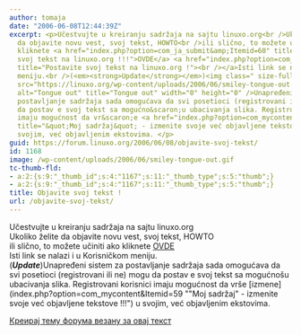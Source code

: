 ```yaml
---
author: tomaja
date: "2006-06-08T12:44:39Z"
excerpt: <p>Učestvujte u kreiranju sadržaja na sajtu linuxo.org<br />Ukoliko želite
  da objavite novu vest, svoj tekst, HOWTO<br />ili slično, to možete učiniti ako
  kliknete <a href="index.php?option=com_ja_submit&amp;Itemid=60" title="Postavite
  svoj tekst na linuxo.org !!!">OVDE</a> <a href="index.php?option=com_content&amp;task=new&amp;sectionid=5&amp;Itemid=48"
  title="Postavite svoj tekst na linuxo.org !"><br /></a>Isti link se nalazi i u Korisničkom
  meniju.<br />(<em><strong>Update</strong></em>)<img class=" size-full wp-image-1167"
  src="https://linuxo.org/wp-content/uploads/2006/06/smiley-tongue-out.gif" border="0"
  alt="Tongue out" title="Tongue out" width="0" height="0" />Unapređeni sistem za
  postavljanje sadržaja sada omogućava da svi posetioci (registrovani ili ne) mogu
  da postav e svoj tekst sa mogućno&scaron;u ubacivanja slika. Registrovani korisnici
  imaju mogućnost da vr&scaron;e <a href="index.php?option=com_mycontent&amp;Itemid=59"
  title="&quot;Moj sadržaj&quot; - izmenite svoje već objavljene tekstove !!!">izmene</a>  u
  svojim, već objavljenim ekstovima. </p>
guid: https://forum.linuxo.org/2006/06/08/objavite-svoj-tekst/
id: 1168
image: /wp-content/uploads/2006/06/smiley-tongue-out.gif
tc-thumb-fld:
- a:2:{s:9:"_thumb_id";s:4:"1167";s:11:"_thumb_type";s:5:"thumb";}
- a:2:{s:9:"_thumb_id";s:4:"1167";s:11:"_thumb_type";s:5:"thumb";}
title: Objavite svoj tekst !
url: /objavite-svoj-tekst/
---
```

Učestvujte u kreiranju sadržaja na sajtu linuxo.org  
Ukoliko želite da objavite novu vest, svoj tekst, HOWTO  
ili slično, to možete učiniti ako kliknete [OVDE](index.php?option=com_ja_submit&Itemid=60 "Postavite svoj tekst na linuxo.org !!!") [  
](index.php?option=com_content&task=new&sectionid=5&Itemid=48 "Postavite svoj tekst na linuxo.org !") Isti link se nalazi i u Korisničkom meniju.  
(_**Update**_)<img class=" size-full wp-image-1167" src="https://linuxo.org/wp-content/uploads/2006/06/smiley-tongue-out.gif" border="0" alt="Tongue out" title="Tongue out" width="0" height="0" />Unapređeni sistem za postavljanje sadržaja sada omogućava da svi posetioci (registrovani ili ne) mogu da postav e svoj tekst sa mogućno&scaron;u ubacivanja slika. Registrovani korisnici imaju mogućnost da vr&scaron;e [izmene](index.php?option=com_mycontent&Itemid=59 ""Moj sadržaj" - izmenite svoje već objavljene tekstove !!!") u svojim, već objavljenim ekstovima. 

<!--break-->

[Креирај тему форума везану за овај текст](https://linuxo.org/nova-tema-na-forumu/?se_pid=1168)